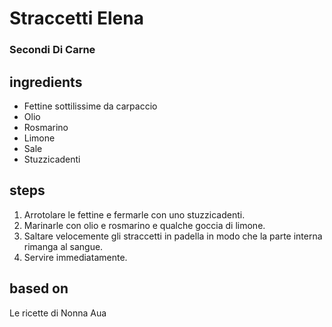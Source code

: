 



# Straccetti Elena
  
### Secondi Di Carne
## ingredients
  
* Fettine sottilissime da carpaccio  
* Olio  
* Rosmarino  
* Limone  
* Sale   
* Stuzzicadenti
## steps
  
1. Arrotolare le fettine e fermarle con uno stuzzicadenti.  
1. Marinarle con olio e rosmarino e qualche goccia di limone.  
1. Saltare velocemente gli straccetti in padella in modo che la parte interna rimanga al sangue.  
1. Servire immediatamente.
## based on
  
Le ricette di Nonna Aua